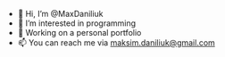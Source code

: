 - 👋 Hi, I’m @MaxDaniliuk
- 👀 I’m interested in programming
- 🌱 Working on a personal portfolio
- 📫 You can reach me via maksim.daniliuk@gmail.com

<!---
MaxDaniliuk/MaxDaniliuk is a ✨ special ✨ repository because its `README.md` (this file) appears on your GitHub profile.
You can click the Preview link to take a look at your changes.
--->
